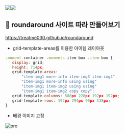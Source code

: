 <img src="https://img.shields.io/badge/html-E34F26?style=for-the-badge&logo=html5&logoColor=white"><img src="https://img.shields.io/badge/css-1572B6?style=for-the-badge&logo=css3&logoColor=white">

## 💋 roundaround 사이트 따라 만들어보기 
https://treatme030.github.io/roundaround
 * grid-template-areas를 이용한 아이템 레이아웃
 ```javascript
 .moment-container .moments-item-box .item-box {
    display: grid;
    height: 714px;
    grid-template-areas:
        "item-img1 more-info item-img3 item-img4"
        "item-img1 more-info using using"
        "item-img1 item-img2 using using"
        "item-img1 item-img2 copy copy";
    grid-template-columns: 588px 228px 192px 192px;
    grid-template-rows: 192px 294px 90px 138px;
}
```
 * 배경 이미지 고정

![pro](https://user-images.githubusercontent.com/74355328/147443418-272ab283-41fc-4f34-8b6a-5c3899ab5905.gif)
